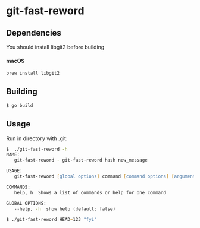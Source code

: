 # git-fast-reword

## Dependencies
You should install libgit2 before building  

#### macOS
```zsh
brew install libgit2
```

## Building 
```zsh
$ go build
```

## Usage
Run in directory with .git:
```zsh
$  ./git-fast-reword -h
NAME:
   git-fast-reword - git-fast-reword hash new_message

USAGE:
   git-fast-reword [global options] command [command options] [arguments...]

COMMANDS:
   help, h  Shows a list of commands or help for one command

GLOBAL OPTIONS:
   --help, -h  show help (default: false)

$ ./git-fast-reword HEAD~123 "fyi"
```